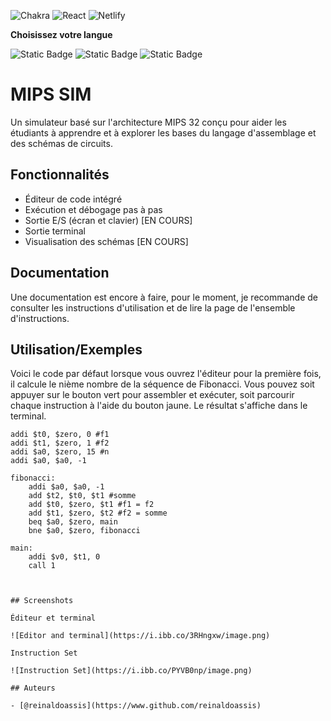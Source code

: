 ![Chakra](https://img.shields.io/badge/chakra-%234ED1C5.svg?style=for-the-badge&logo=chakraui&logoColor=white)
![React](https://img.shields.io/badge/react-%2320232a.svg?style=for-the-badge&logo=react&logoColor=%2361DAFB)
![Netlify](https://img.shields.io/badge/netlify-%23000000.svg?style=for-the-badge&logo=netlify&logoColor=#00C7B7)

**Choisissez votre langue**

![Static Badge](https://img.shields.io/badge/Anglais%20-%20%231E90FF?style=flat-square)
![Static Badge](https://img.shields.io/badge/Brazilian%20-%20%23228B22?style=flat-square)
![Static Badge](https://img.shields.io/badge/Français%20-%20%23DC143C?style=flat-square)

# MIPS SIM

Un simulateur basé sur l'architecture MIPS 32 conçu pour aider les étudiants à apprendre et à explorer les bases du langage d'assemblage et des schémas de circuits.

## Fonctionnalités

- Éditeur de code intégré
- Exécution et débogage pas à pas
- Sortie E/S (écran et clavier) [EN COURS]
- Sortie terminal
- Visualisation des schémas [EN COURS]

## Documentation

Une documentation est encore à faire, pour le moment, je recommande de consulter les instructions d'utilisation et de lire la page de l'ensemble d'instructions.

## Utilisation/Exemples

Voici le code par défaut lorsque vous ouvrez l'éditeur pour la première fois, il calcule le nième nombre de la séquence de Fibonacci. Vous pouvez soit appuyer sur le bouton vert pour assembler et exécuter, soit parcourir chaque instruction à l'aide du bouton jaune. Le résultat s'affiche dans le terminal.

```assembly
addi $t0, $zero, 0 #f1
addi $t1, $zero, 1 #f2
addi $a0, $zero, 15 #n
addi $a0, $a0, -1

fibonacci:
    addi $a0, $a0, -1
    add $t2, $t0, $t1 #somme
    add $t0, $zero, $t1 #f1 = f2
    add $t1, $zero, $t2 #f2 = somme
    beq $a0, $zero, main
    bne $a0, $zero, fibonacci

main:
    addi $v0, $t1, 0
    call 1



## Screenshots

Éditeur et terminal

![Editor and terminal](https://i.ibb.co/3RHngxw/image.png)

Instruction Set

![Instruction Set](https://i.ibb.co/PYVB0np/image.png)

## Auteurs

- [@reinaldoassis](https://www.github.com/reinaldoassis)

